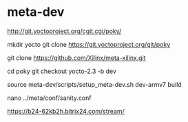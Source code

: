 # meta-dev
http://git.yoctoproject.org/cgit.cgi/poky/ </br>

mkdir yocto git clone https://git.yoctoproject.org/git/poky </br>

git clone https://github.com/Xilinx/meta-xilinx.git </br>

cd poky git checkout yocto-2.3 -b dev </br>

source meta-dev/scripts/setup_meta-dev.sh dev-armv7 build </br>

nano ../meta/conf/sanity.conf </br>

https://b24-62kb2h.bitrix24.com/stream/ </br>
